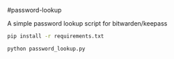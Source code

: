 #password-lookup


A simple password lookup script for bitwarden/keepass


```bash
pip install -r requirements.txt

python password_lookup.py
```